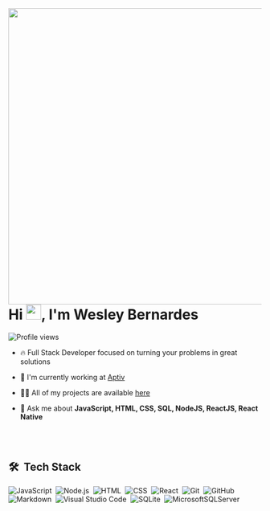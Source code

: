
<img align="right" height="590em" src="https://raw.githubusercontent.com/gist/bw3sley/8534a557f164ff99533eabee3d82ff02/raw/d5d4c08c517b8e6b4b913e6fcbfed8200d3fcb8d/profilecard.svg"/>
<h1 align="left">Hi <img src="https://raw.githubusercontent.com/kaueMarques/kaueMarques/master/hi.gif" width="30px">, I'm Wesley Bernardes</h1>
<p align="left"> <img src="https://komarev.com/ghpvc/?username=bw3sley&color=yellow" alt="Profile views" /> </p>

- 🔥 Full Stack Developer focused on turning your problems in great solutions

- 🔭 I'm currently working at [Aptiv](https://www.aptiv.com/)

- 👨‍💻 All of my projects are available [here](https://github.com/bw3sley?tab=repositories)

- 💬 Ask me about **JavaScript, HTML, CSS, SQL, NodeJS, ReactJS, React Native**

<br><br>

## 🛠 &nbsp;Tech Stack

![JavaScript](https://img.shields.io/badge/-JavaScript-05122A?style=flat&logo=javascript)&nbsp;
![Node.js](https://img.shields.io/badge/-Node.js-05122A?style=flat&logo=node.js)&nbsp;
![HTML](https://img.shields.io/badge/-HTML-05122A?style=flat&logo=HTML5)&nbsp;
![CSS](https://img.shields.io/badge/-CSS-05122A?style=flat&logo=CSS3&logoColor=1572B6)&nbsp;
![React](https://img.shields.io/badge/-React-05122A?style=flat&logo=react)&nbsp;
![Git](https://img.shields.io/badge/-Git-05122A?style=flat&logo=git)&nbsp;
![GitHub](https://img.shields.io/badge/-GitHub-05122A?style=flat&logo=github)&nbsp;
![Markdown](https://img.shields.io/badge/-Markdown-05122A?style=flat&logo=markdown)&nbsp;
![Visual Studio Code](https://img.shields.io/badge/-Visual%20Studio%20Code-05122A?style=flat&logo=visual-studio-code&logoColor=007ACC)&nbsp;
![SQLite](https://img.shields.io/badge/-SQLite-05122A?style=flat&logo=sqlite)&nbsp;
![MicrosoftSQLServer](https://img.shields.io/badge/Microsoft%20SQL%20Sever-05122A?style=flat&logo=microsoft%20sql%20server&logoColor=white)&nbsp;

<br><br>
